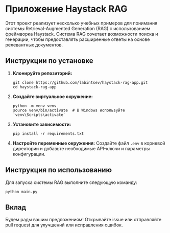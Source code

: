 # Приложение Haystack RAG

Этот проект реализует несколько учебных примеров для понимания системы Retrieval-Augmented Generation (RAG) с использованием фреймворка Haystack. 
Система RAG сочетает возможности поиска и генерации, чтобы предоставлять расширенные ответы на основе релевантных документов.


## Инструкции по установке

1. **Клонируйте репозиторий:**
   ```
   git clone https://github.com/labintsev/haystack-rag-app.git
   cd haystack-rag-app
   ```

2. **Создайте виртуальное окружение:**
   ```
   python -m venv venv
   source venv/bin/activate  # В Windows используйте `venv\Scripts\activate`
   ```

3. **Установите зависимости:**
   ```
   pip install -r requirements.txt
   ```

4. **Настройте переменные окружения:**
   Создайте файл `.env` в корневой директории и добавьте необходимые API-ключи и параметры конфигурации.

## Инструкция по использованию

Для запуска системы RAG выполните следующую команду:
```
python main.py
```

## Вклад

Будем рады вашим предложениям! Открывайте issue или отправляйте pull request для улучшений или исправления ошибок.